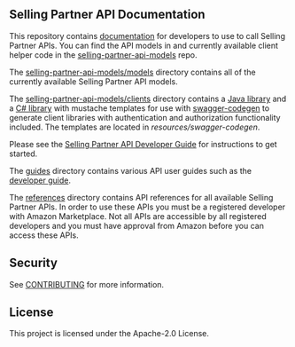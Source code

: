 ## Selling Partner API Documentation

This repository contains [documentation](https://docs.contour.so/amzn/selling-partner-api-docs/) for developers to use to call Selling Partner APIs. You can find the API models in and currently available client helper code in the [selling-partner-api-models](https://github.com/amzn/selling-partner-api-models) repo.

The [selling-partner-api-models/models](https://github.com/amzn/selling-partner-api-models/tree/main/models) directory contains all of the currently available Selling Partner API models.

The [selling-partner-api-models/clients](https://github.com/amzn/selling-partner-api-models/tree/main/clients) directory contains a [Java library](https://github.com/amzn/selling-partner-api-models/tree/main/clients/sellingpartner-api-aa-java) and a [C# library](https://github.com/amzn/selling-partner-api-models/tree/main/clients/sellingpartner-api-aa-csharp) with mustache templates for use with [swagger-codegen](https://swagger.io/tools/swagger-codegen/) to generate client libraries with authentication and authorization functionality included. The templates are located in *resources/swagger-codegen*.

Please see the [Selling Partner API Developer Guide](https://docs.contour.so/amzn/selling-partner-api-docs/manual-1eu2gou706yo000000000) for instructions to get started.

The [guides](https://github.com/amzn/selling-partner-api-docs/tree/main/guides) directory contains various API user guides such as the [developer guide](https://github.com/amzn/selling-partner-api-docs/tree/main/guides/developer-guide).

The [references](https://github.com/amzn/selling-partner-api-docs/tree/main/references) directory contains API references for all available Selling Partner APIs. In order to use these APIs you must be a registered developer with Amazon Marketplace. Not all APIs are accessible by all registered developers and you must have approval from Amazon before you can access these APIs.

## Security

See [CONTRIBUTING](CONTRIBUTING.md#security-issue-notifications) for more information.

## License

This project is licensed under the Apache-2.0 License.


